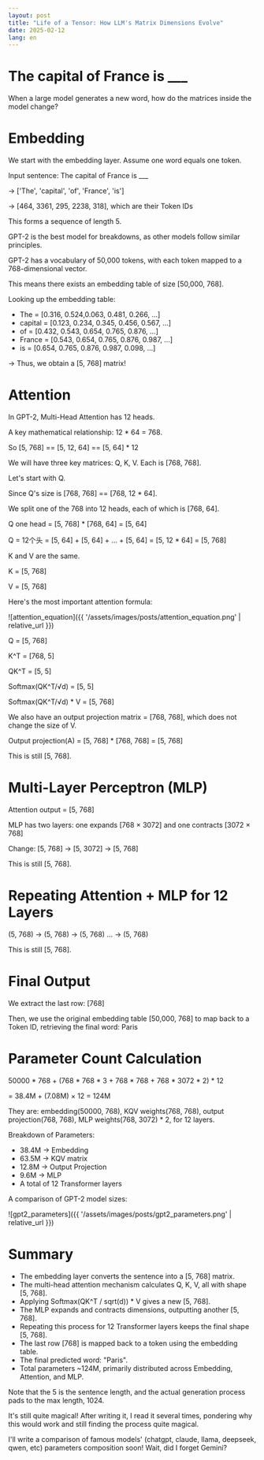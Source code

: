 ```yaml
---
layout: post
title: "Life of a Tensor: How LLM's Matrix Dimensions Evolve"
date: 2025-02-12
lang: en
---
```


# The capital of France is ___

When a large model generates a new word, how do the matrices inside the model change?

# Embedding

We start with the embedding layer. Assume one word equals one token.

Input sentence: The capital of France is ___

-> ['The', 'capital', 'of', 'France', 'is']

-> [464, 3361, 295, 2238, 318], which are their Token IDs

This forms a sequence of length 5.

GPT-2 is the best model for breakdowns, as other models follow similar principles.

GPT-2 has a vocabulary of 50,000 tokens, with each token mapped to a 768-dimensional vector.

This means there exists an embedding table of size [50,000, 768].

Looking up the embedding table:
- The     = [0.316, 0.524,0.063, 0.481, 0.266, …]
- capital = [0.123, 0.234, 0.345, 0.456, 0.567, …]
- of      = [0.432, 0.543, 0.654, 0.765, 0.876, …]
- France  = [0.543, 0.654, 0.765, 0.876, 0.987, …]
- is      = [0.654, 0.765, 0.876, 0.987, 0.098, …]

-> Thus, we obtain a [5, 768] matrix!

# Attention

In GPT-2, Multi-Head Attention has 12 heads.


A key mathematical relationship: 12 * 64 = 768.

So [5, 768] == [5, 12, 64] == [5, 64] * 12

We will have three key matrices: Q, K, V. Each is [768, 768].

Let's start with Q.

Since Q's size is [768, 768] == [768, 12 * 64].

We split one of the 768 into 12 heads, each of which is [768, 64].

Q one head = [5, 768] * [768, 64] = [5, 64]

Q = 12个头 = [5, 64] + [5, 64] + ... + [5, 64] = [5, 12 * 64] = [5, 768]

K and V are the same.

K = [5, 768]

V = [5, 768]

Here's the most important attention formula:

![attention_equation]({{ '/assets/images/posts/attention_equation.png' | relative_url }})

Q = [5, 768]

K^T = [768, 5]

QK^T = [5, 5]

Softmax(QK^T/√d) = [5, 5]

Softmax(QK^T/√d) * V = [5, 768]

We also have an output projection matrix = [768, 768], which does not change the size of V.

Output projection(A) = [5, 768] * [768, 768] = [5, 768]

This is still [5, 768].

# Multi-Layer Perceptron (MLP)

Attention output = [5, 768]

MLP has two layers: one expands [768 × 3072] and one contracts [3072 × 768]

Change: [5, 768] -> [5, 3072] -> [5, 768] 

This is still [5, 768].

# Repeating Attention + MLP for 12 Layers

(5, 768) -> (5, 768) -> (5, 768) … -> (5, 768)

This is still [5, 768].

# Final Output


We extract the last row: [768]

Then, we use the original embedding table [50,000, 768] to map back to a Token ID, retrieving the final word: Paris


# Parameter Count Calculation

50000 * 768 + (768 * 768 * 3 + 768 * 768 + 768 * 3072 * 2) * 12 

= 38.4M + (7.08M) × 12 = 124M

They are: embedding(50000, 768), KQV weights(768, 768), output projection(768, 768), MLP weights(768, 3072) * 2, for 12 layers.

Breakdown of Parameters:
- 38.4M → Embedding 
- 63.5M → KQV matrix
- 12.8M → Output Projection
- 9.6M → MLP 
- A total of 12 Transformer layers

A comparison of GPT-2 model sizes:

![gpt2_parameters]({{ '/assets/images/posts/gpt2_parameters.png' | relative_url }})

# Summary
- The embedding layer converts the sentence into a [5, 768] matrix.
- The multi-head attention mechanism calculates Q, K, V, all with shape [5, 768].
- Applying Softmax(QK^T / sqrt(d)) * V gives a new [5, 768].
- The MLP expands and contracts dimensions, outputting another [5, 768].
- Repeating this process for 12 Transformer layers keeps the final shape [5, 768].
- The last row [768] is mapped back to a token using the embedding table.
- The final predicted word: "Paris".
- Total parameters ~124M, primarily distributed across Embedding, Attention, and MLP.

Note that the 5 is the sentence length, and the actual generation process pads to the max length, 1024.

It's still quite magical! After writing it, I read it several times, pondering why this would work and still finding the process quite magical. 

I'll write a comparison of famous models' (chatgpt, claude, llama, deepseek, qwen, etc) parameters composition soon! Wait, did I forget Gemini?







